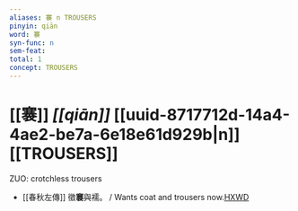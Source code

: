 ```yaml
---
aliases: 褰 n TROUSERS
pinyin: qiān
word: 褰
syn-func: n
sem-feat: 
total: 1
concept: TROUSERS 
---
```

# [[褰]] *[[qiān]]*  [[uuid-8717712d-14a4-4ae2-be7a-6e18e61d929b|n]] [[TROUSERS]]
ZUO: crotchless trousers
 - [[春秋左傳]] 徵**褰**與襦。 / Wants coat and trousers now.[HXWD](https://hxwd.org/textview.html?location=KR1e0001_tls_010-600a.16)